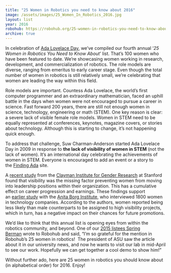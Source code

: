 ```yaml
---
title: "25 Women in Robotics you need to know about 2016"
image: /assets/images/25_Women_In_Robotics_2016.jpg
layout: list
year: 2016
robohub: https://robohub.org/25-women-in-robotics-you-need-to-know-about-2016
archive: true
---
```


In celebration of [Ada Lovelace Day](https://findingada.com/), we’ve compiled our fourth annual ‘_25 Women in Robotics You Need to Know About_‘ list. That’s 100 women who have been featured to date. We’re showcasing women working in research, development, and commercialization of robotics. The role models are diverse, ranging from emeritus to early career stage. Even though the total number of women in robotics is still relatively small, we’re celebrating that women are leading the way within this field.

Role models are important. Countess Ada Lovelace, the world’s first computer programmer and an extraordinary mathematician, faced an uphill battle in the days when women were not encouraged to pursue a career in science. Fast forward 200 years, there are still not enough women in science, technology, engineering or math (STEM). One key reason is clear: a severe lack of visible female role models. Women in STEM need to be equally represented at conferences, keynotes, magazine covers, or stories about technology. Although this is starting to change, it’s not happening quick enough.

To address that challenge, Suw Charman-Anderson started Ada Lovelace Day in 2009 in response to **the lack of visibility of women in STEM** (not the lack of women). It’s an international day celebrating the achievements of women in STEM. Everyone is encouraged to add an event or a story to the [Finding Ada](https://findingada.com/) site.

A [recent study](https://hbr.org/2016/09/to-succeed-in-tech-women-need-more-visibility?utm_source=twitter&utm_medium=social&utm_campaign=harvardbiz) from the [Clayman Institute for Gender Research](https://gender.stanford.edu/) at Stanford found that visibility was the missing factor preventing women from moving into leadership positions within their organization. This has a cumulative effect on career progression and earnings. These findings support an [earlier study](https://hbr.org/2010/09/why-men-still-get-more-promotions-than-women) with the [Anita Borg Institute](https://anitaborg.org/), who interviewed 1800 women in technology companies. According to the authors, women reported being less likely than male counterparts to be assigned to high visibility projects, which in turn, has a negative impact on their chances for future promotions.

We’d like to think that this annual list is opening eyes from within the robotics community, and beyond. One of our [2015 listees Spring Berman](https://robohub.org/25-women-in-robotics-you-need-to-know-about-2015/) wrote to Robohub and said, “I’m so grateful for the mention in Robohub’s 25 women in robotics!  The president of ASU saw the article about it in our university news, and now he wants to visit our lab in mid-April to see our work. Hopefully we can get together a cool demo to show him!”

Without further ado, here are 25 women in robotics you should know about (in alphabetical order) for 2016. Enjoy!
